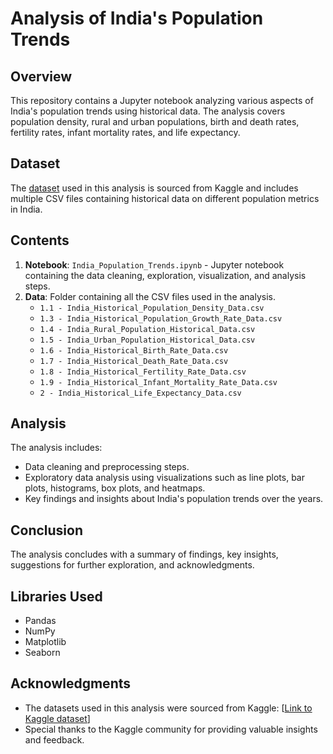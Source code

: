 # Analysis of India's Population Trends

## Overview
This repository contains a Jupyter notebook analyzing various aspects of India's population trends using historical data. The analysis covers population density, rural and urban populations, birth and death rates, fertility rates, infant mortality rates, and life expectancy.

## Dataset
The [dataset](https://www.kaggle.com/datasets/shreyaskeote23/india-population-data/data) used in this analysis is sourced from Kaggle and includes multiple CSV files containing historical data on different population metrics in India.

## Contents
1. **Notebook**: `India_Population_Trends.ipynb` - Jupyter notebook containing the data cleaning, exploration, visualization, and analysis steps.
2. **Data**: Folder containing all the CSV files used in the analysis.
   - `1.1 - India_Historical_Population_Density_Data.csv`
   - `1.3 - India_Historical_Population_Growth_Rate_Data.csv`
   - `1.4 - India_Rural_Population_Historical_Data.csv`
   - `1.5 - India_Urban_Population_Historical_Data.csv`
   - `1.6 - India_Historical_Birth_Rate_Data.csv`
   - `1.7 - India_Historical_Death_Rate_Data.csv`
   - `1.8 - India_Historical_Fertility_Rate_Data.csv`
   - `1.9 - India_Historical_Infant_Mortality_Rate_Data.csv`
   - `2 - India_Historical_Life_Expectancy_Data.csv`
   
## Analysis
The analysis includes:
- Data cleaning and preprocessing steps.
- Exploratory data analysis using visualizations such as line plots, bar plots, histograms, box plots, and heatmaps.
- Key findings and insights about India's population trends over the years.

## Conclusion
The analysis concludes with a summary of findings, key insights, suggestions for further exploration, and acknowledgments.

## Libraries Used
- Pandas
- NumPy
- Matplotlib
- Seaborn

## Acknowledgments
- The datasets used in this analysis were sourced from Kaggle: [[Link to Kaggle dataset](https://www.kaggle.com/datasets/shreyaskeote23/india-population-data/data)]
- Special thanks to the Kaggle community for providing valuable insights and feedback.


